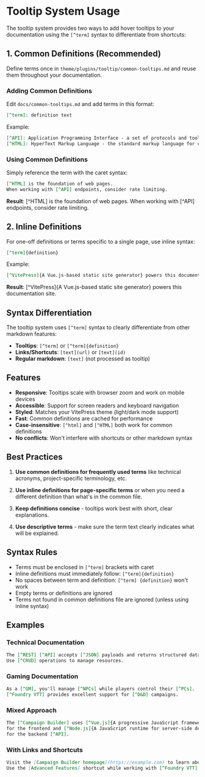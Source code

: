 # Tooltip System Usage

The tooltip system provides two ways to add hover tooltips to your documentation using the `[^term]` syntax to differentiate from shortcuts:

## 1. Common Definitions (Recommended)

Define terms once in `theme/plugins/tooltip/common-tooltips.md` and reuse them throughout your documentation.

### Adding Common Definitions

Edit `docs/common-tooltips.md` and add terms in this format:

```markdown
[^term]: definition text
```

Example:
```markdown
[^API]: Application Programming Interface - a set of protocols and tools for building software applications
[^HTML]: HyperText Markup Language - the standard markup language for creating web pages
```

### Using Common Definitions

Simply reference the term with the caret syntax:

```markdown
[^HTML] is the foundation of web pages.
When working with [^API] endpoints, consider rate limiting.
```

**Result**: [^HTML] is the foundation of web pages. When working with [^API] endpoints, consider rate limiting.

## 2. Inline Definitions

For one-off definitions or terms specific to a single page, use inline syntax:

```markdown
[^term]{definition}
```

Example:
```markdown
[^VitePress]{A Vue.js-based static site generator} powers this documentation site.
```

**Result**: [^VitePress]{A Vue.js-based static site generator} powers this documentation site.

## Syntax Differentiation

The tooltip system uses `[^term]` syntax to clearly differentiate from other markdown features:

- **Tooltips**: `[^term]` or `[^term]{definition}`
- **Links/Shortcuts**: `[text](url)` or `[text](id)`
- **Regular markdown**: `[text]` (not processed as tooltip)

## Features

- **Responsive**: Tooltips scale with browser zoom and work on mobile devices
- **Accessible**: Support for screen readers and keyboard navigation
- **Styled**: Matches your VitePress theme (light/dark mode support)
- **Fast**: Common definitions are cached for performance
- **Case-insensitive**: `[^html]` and `[^HTML]` both work for common definitions
- **No conflicts**: Won't interfere with shortcuts or other markdown syntax

## Best Practices

1. **Use common definitions for frequently used terms** like technical acronyms, project-specific terminology, etc.

2. **Use inline definitions for page-specific terms** or when you need a different definition than what's in the common file.

3. **Keep definitions concise** - tooltips work best with short, clear explanations.

4. **Use descriptive terms** - make sure the term text clearly indicates what will be explained.

## Syntax Rules

- Terms must be enclosed in `[^term]` brackets with caret
- Inline definitions must immediately follow: `[^term]{definition}`
- No spaces between term and definition: `[^term] {definition}` won't work
- Empty terms or definitions are ignored
- Terms not found in common definitions file are ignored (unless using inline syntax)

## Examples

### Technical Documentation
```markdown
The [^REST] [^API] accepts [^JSON] payloads and returns structured data.
Use [^CRUD] operations to manage resources.
```

### Gaming Documentation  
```markdown
As a [^GM], you'll manage [^NPCs] while players control their [^PCs].
[^Foundry VTT] provides excellent support for [^D&D] campaigns.
```

### Mixed Approach
```markdown
The [^Campaign Builder] uses [^Vue.js]{A progressive JavaScript framework} 
for the frontend and [^Node.js]{A JavaScript runtime for server-side development} 
for the backend [^API].
```

### With Links and Shortcuts
```markdown
Visit the [Campaign Builder homepage](https://example.com) to learn about [^Campaign Builder].
Use the [Advanced Features] shortcut while working with [^Foundry VTT].
``` 
